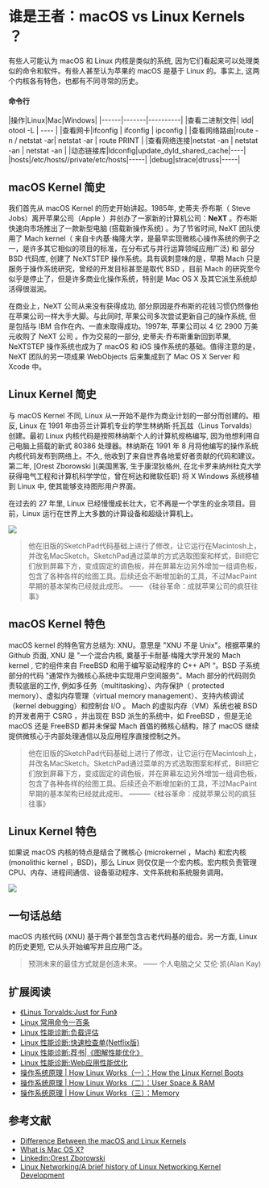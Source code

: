 # 谁是王者：macOS vs Linux Kernels ？

有些人可能认为 macOS 和 Linux 内核是类似的系统, 因为它们看起来可以处理类似的命令和软件。有些人甚至认为苹果的 macOS 是基于 Linux 的。事实上, 这两个内核各有特色，也都有不同寻常的历史。

#### 命令行

|操作|Linux|Mac|Windows|
|------|-------|----------|
|查看二进制文件| ldd| otool -L | ---- |
|查看网卡|ifconfig | ifconfig | ipconfig |
|查看网络路由|route -n / netstat -ar| netstat -ar | route PRINT |
|查看网络连接|netstat -an | netstat -an | netstat -an |
|动态链接库|ldconfig|update_dyld_shared_cache|----|
|hosts|/etc/hosts//private/etc/hosts|-----|
|debug|strace|dtruss|-----|

## macOS Kernel 简史
我们首先从 macOS Kernel 的历史开始讲起。1985年, 史蒂夫·乔布斯（ Steve Jobs）离开苹果公司（Apple ）并创办了一家新的计算机公司：**NeXT** 。乔布斯快速向市场推出了一款新型电脑 (搭载新操作系统) 。为了节省时间, NeXT 团队使用了 Mach kernel（ 来自卡内基·梅隆大学，是最早实现微核心操作系统的例子之一，是许多其它相似的项目的标准，在分布式与并行运算领域应用广泛) 和 部分 BSD 代码库, 创建了 NeXTSTEP 操作系统。具有讽刺意味的是，早期 Mach 只是服务于操作系统研究，曾经的开发目标甚至是取代 BSD ，目前 Mach 的研究至今似乎是停止了，但是许多商业化操作系统，特别是 Mac OS X  及其它派生系统却活得很滋润。

在商业上，NeXT 公司从来没有获得成功, 部分原因是乔布斯的花钱习惯仍然像他在苹果公司一样大手大脚。与此同时, 苹果公司多次尝试更新自己的操作系统, 但是包括与 IBM 合作在内、一直未取得成功。1997年, 苹果公司以 4 亿 2900 万美元收购了 NeXT 公司 。作为交易的一部分, 史蒂夫·乔布斯重新回到苹果, NeXTSTEP 操作系统也成为了 macOS 和 iOS 操作系统的基础。值得注意的是，NeXT  团队的另一项成果 WebObjects 后来集成到了 Mac OS X Server 和 Xcode 中。

## Linux Kernel 简史
与 macOS Kernel 不同, Linux 从一开始不是作为商业计划的一部分而创建的。相反, Linux 在 1991 年由芬兰计算机专业的学生林纳斯·托瓦兹（Linus Torvalds）创建。最初 Linux 内核代码是按照林纳斯个人的计算机规格编写, 因为他想利用自己电脑上搭载的新式 80386 处理器。林纳斯在 1991 年 8 月将他编写的操作系统内核代码发布到网络上。不久, 他收到了来自世界各地爱好者贡献的代码和建议。第二年, [Orest Zborowski ](美国黑客, 生于康涅狄格州, 在北卡罗来纳州杜克大学获得电气工程和计算机科学学位，曾在柯达和微软任职) 将 X Windows 系统移植到 Linux 中, 使其能够支持图形用户界面。

在过去的 27 年里, Linux 已经慢慢成长壮大，它不再是一个学生的业余项目。目前，Linux 运行在世界上大多数的计算设备和超级计算机上。

![](http://omb2onfvy.bkt.clouddn.com/History_macOS_Linux.png)

>他在旧版的SketchPad代码基础上进行了修改，让它运行在Macintosh上，并改名MacSketch。SketchPad通过菜单的方式选取图案和样式，Bill把它们放到屏幕下方，变成固定的调色板，并在屏幕左边另外增加一组调色板，包含了各种各样的绘图工具。后续还会不断增加新的工具，不过MacPaint早期的基本架构已经就此成形。
—— 《硅谷革命：成就苹果公司的疯狂往事》

## macOS Kernel 特色
macOS kernel 的特色官方总结为: XNU。意思是 "XNU 不是 Unix"。根据苹果的 Github 页面, XNU 是 "一个混合内核, 奠基于卡耐基·梅隆大学开发的 Mach kernel , 它的组件来自 FreeBSD 和用于编写驱动程序的 C++ API “。BSD 子系统部分的代码 "通常作为微核心系统中实现用户空间服务"。Mach 部分的代码则负责较底层的工作, 例如多任务（multitasking）、内存保护（ protected memory）、虚拟内存管理（virtual memory management）、支持内核调试（kernel debugging）和控制台 I/O 。 Mach 的虚拟内存（VM）系统也被 BSD 的开发者用于 CSRG ，并出现在 BSD 派生的系统中，如 FreeBSD ，但是无论 macOS 还是 FreeBSD 都并未保留 Mach 首倡的微核心结构，除了 macOS 继续提供微核心于内部处理通信以及应用程序直接控制之外。

>他在旧版的SketchPad代码基础上进行了修改，让它运行在Macintosh上，并改名MacSketch。SketchPad通过菜单的方式选取图案和样式，Bill把它们放到屏幕下方，变成固定的调色板，并在屏幕左边另外增加一组调色板，包含了各种各样的绘图工具。后续还会不断增加新的工具，不过MacPaint早期的基本架构已经就此成形。
———《硅谷革命：成就苹果公司的疯狂往事》

## Linux Kernel 特色
如果说 macOS 内核的特点是结合了微核心 (microkernel ，Mach) 和宏内核 (monolithic kernel ，BSD)，那么 Linux 则仅仅是一个宏内核。宏内核负责管理 CPU、内存、进程间通信、设备驱动程序、文件系统和系统服务调用。

![](http://omb2onfvy.bkt.clouddn.com/OS_Kernel_Model.png)

## 一句话总结

macOS 内核代码 (XNU) 基于两个甚至包含古老代码基的组合。另一方面, Linux 的历史更短, 它从头开始编写并且应用广泛。

>预测未来的最佳方式就是创造未来。
——  个人电脑之父 艾伦·凯(Alan Kay)

## 扩展阅读
- [《Linus Torvalds:Just for Fun》](https://riboseyim.github.io/2016/04/24/LinusTorvalds/)
- [Linux 常用命令一百条](https://riboseyim.github.io/2017/04/26/Linux-Commands/)
- [Linux 性能诊断:负载评估](https://riboseyim.github.io/2017/12/11/Linux-Perf-Load/)
- [Linux 性能诊断:快速检查单(Netflix版)](https://riboseyim.github.io/2017/12/11/Linux-Perf-Netflix/)
- [Linux 性能诊断:荐书|《图解性能优化》](https://riboseyim.github.io/2017/10/24/Linux-Perf-Picture/)
- [Linux 性能诊断:Web应用性能优化](https://riboseyim.github.io/2017/10/24/Linux-Perf-Wan/)
- [操作系统原理 | How Linux Works（一）：How the Linux Kernel Boots](https://riboseyim.github.io/2017/05/29/Linux-Works/)
- [操作系统原理 | How Linux Works（二）：User Space & RAM](https://riboseyim.github.io/2017/05/29/Linux-Works/)
- [操作系统原理 | How Linux Works（三）：Memory](https://riboseyim.github.io/2017/12/11/Linux-Works-Memory/)

## 参考文献
- [Difference Between the macOS and Linux Kernels](https://itsfoss.com/mac-linux-difference/)
- [What is Mac OS X?](http://osxbook.com/book/bonus/ancient/whatismacosx/arch_xnu.html)
- [Linkedin:Orest Zborowski](https://www.linkedin.com/in/orestzborowski/)
- [Linux Networking/A brief history of Linux Networking Kernel Development](https://en.wikibooks.org/wiki/Linux_Networking/A_brief_history_of_Linux_Networking_Kernel_Development)
